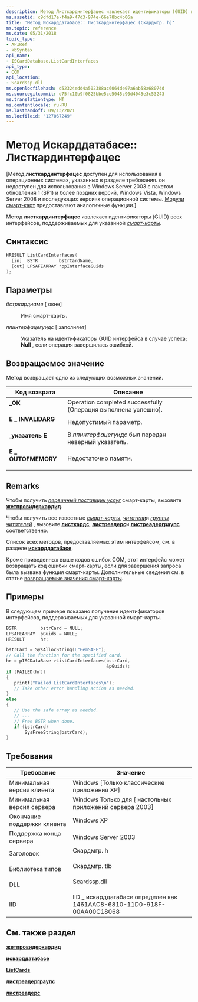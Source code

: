 ```yaml
---
description: Метод Листкардинтерфацес извлекает идентификаторы (GUID) всех интерфейсов, поддерживаемых для указанной смарт-карты.
ms.assetid: c9dfd17e-f4a9-47d3-974e-66e78bc4b06a
title: 'Метод Искарддатабасе:: Листкардинтерфацес (Скардмгр. h)'
ms.topic: reference
ms.date: 05/31/2018
topic_type:
- APIRef
- kbSyntax
api_name:
- ISCardDatabase.ListCardInterfaces
api_type:
- COM
api_location:
- Scardssp.dll
ms.openlocfilehash: d52324edd4a502388ac6064de07a6ab58a68074d
ms.sourcegitcommit: d75fc10b9f0825bbe5ce5045c90d4045e3c53243
ms.translationtype: MT
ms.contentlocale: ru-RU
ms.lasthandoff: 09/13/2021
ms.locfileid: "127067249"
---
```

# <a name="iscarddatabaselistcardinterfaces-method"></a>Метод Искарддатабасе:: Листкардинтерфацес

\[Метод **листкардинтерфацес** доступен для использования в операционных системах, указанных в разделе требования. он недоступен для использования в Windows Server 2003 с пакетом обновления 1 (SP1) и более поздних версий, Windows Vista, Windows Server 2008 и последующих версиях операционной системы. [Модули смарт-карт](/previous-versions/windows/desktop/secsmart/smart-card-modules) предоставляют аналогичные функции.\]

Метод **листкардинтерфацес** извлекает идентификаторы (GUID) всех интерфейсов, поддерживаемых для указанной [*смарт-карты*](../secgloss/s-gly.md).

## <a name="syntax"></a>Синтаксис


```C++
HRESULT ListCardInterfaces(
  [in]  BSTR        bstrCardName,
  [out] LPSAFEARRAY *ppInterfaceGuids
);
```



## <a name="parameters"></a>Параметры

<dl> <dt>

*бстркарднаме* \[ окне\]
</dt> <dd>

Имя смарт-карты.

</dd> <dt>

*ппинтерфацегуидс* \[ заполняет\]
</dt> <dd>

Указатель на идентификаторы GUID интерфейса в случае успеха; **Null** , если операция завершилась ошибкой.

</dd> </dl>

## <a name="return-value"></a>Возвращаемое значение

Метод возвращает одно из следующих возможных значений.



| Код возврата                                                                                   | Описание                                                |
|-----------------------------------------------------------------------------------------------|------------------------------------------------------------|
| <dl> <dt>**\_ОК**</dt> </dl>          | Operation completed successfully (Операция выполнена успешно).<br/>               |
| <dl> <dt>**E \_ INVALIDARG**</dt> </dl>  | Недопустимый параметр.<br/>                              |
| <dl> <dt>**\_указатель E**</dt> </dl>     | В *ппинтерфацегуидс* был передан неверный указатель.<br/> |
| <dl> <dt>**E \_ OUTOFMEMORY**</dt> </dl> | Недостаточно памяти.<br/>                                  |



 

## <a name="remarks"></a>Remarks

Чтобы получить [*первичный поставщик услуг*](../secgloss/p-gly.md) смарт-карты, вызовите [**жетпровидеркардид**](iscarddatabase-getprovidercardid.md).

Чтобы получить все известные [*смарт-карты*](../secgloss/s-gly.md), [*читатели*](../secgloss/r-gly.md)и [*группы читателей*](../secgloss/r-gly.md) , вызовите [**листкардс**](iscarddatabase-listcards.md), [**листреадерс**](iscarddatabase-listreaders.md)и [**листреадерграупс**](iscarddatabase-listreadergroups.md) соответственно.

Список всех методов, предоставляемых этим интерфейсом, см. в разделе [**искарддатабасе**](iscarddatabase.md).

Кроме приведенных выше кодов ошибок COM, этот интерфейс может возвращать код ошибки смарт-карты, если для завершения запроса была вызвана функция смарт-карты. Дополнительные сведения см. в статье [возвращаемые значения смарт-карты](authentication-return-values.md).

## <a name="examples"></a>Примеры

В следующем примере показано получение идентификаторов интерфейсов, поддерживаемых для указанной смарт-карты.


```C++
BSTR         bstrCard = NULL;
LPSAFEARRAY  pGuids = NULL;
HRESULT      hr;

bstrCard = SysAllocString(L"GemSAFE");
// Call the function for the specified card.
hr = pISCDataBase->ListCardInterfaces(bstrCard,
                                      &pGuids);
if (FAILED(hr))
{
   printf("Failed ListCardInterfaces\n");
   // Take other error handling action as needed.
}
else
{
   // Use the safe array as needed.
   // ...
   // Free BSTR when done.
   if (bstrCard)
       SysFreeString(bstrCard);
}
```



## <a name="requirements"></a>Требования



| Требование | Значение |
|-------------------------------------|-----------------------------------------------------------------------------------------|
| Минимальная версия клиента<br/> | Windows \[Только классические приложения XP\]<br/>                                             |
| Минимальная версия сервера<br/> | Windows Только для \[ настольных приложений сервера 2003\]<br/>                                    |
| Окончание поддержки клиента<br/>    | Windows XP<br/>                                                                   |
| Поддержка конца сервера<br/>    | Windows Server 2003<br/>                                                          |
| Заголовок<br/>                   | <dl> <dt>Скардмгр. h</dt> </dl>   |
| Библиотека типов<br/>             | <dl> <dt>Скардмгр. tlb</dt> </dl> |
| DLL<br/>                      | <dl> <dt>Scardssp.dll</dt> </dl> |
| IID<br/>                      | IID \_ искарддатабасе определен как 1461AAC8-6810-11D0-918F-00AA00C18068<br/>       |



## <a name="see-also"></a>См. также раздел

<dl> <dt>

[**жетпровидеркардид**](iscarddatabase-getprovidercardid.md)
</dt> <dt>

[**искарддатабасе**](iscarddatabase.md)
</dt> <dt>

[**ListCards**](iscarddatabase-listcards.md)
</dt> <dt>

[**листреадерграупс**](iscarddatabase-listreadergroups.md)
</dt> <dt>

[**листреадерс**](iscarddatabase-listreaders.md)
</dt> </dl>

 

 

